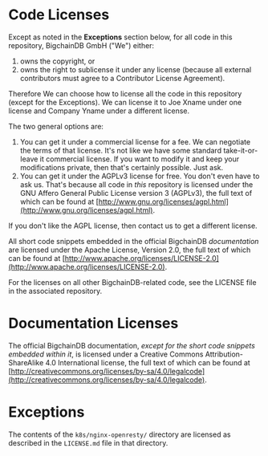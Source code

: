 # Code Licenses

Except as noted in the **Exceptions** section below, for all code in this repository, BigchainDB GmbH ("We") either:

1. owns the copyright, or
2. owns the right to sublicense it under any license (because all external contributors must agree to a Contributor License Agreement).

Therefore We can choose how to license all the code in this repository (except for the Exceptions). We can license it to Joe Xname under one license and Company Yname under a different license.

The two general options are:

1. You can get it under a commercial license for a fee. We can negotiate the terms of that license. It's not like we have some standard take-it-or-leave it commercial license. If you want to modify it and keep your modifications private, then that's certainly possible. Just ask.
2. You can get it under the AGPLv3 license for free. You don't even have to ask us. That's because all code in _this_ repository is licensed under the GNU Affero General Public License version 3 (AGPLv3), the full text of which can be found at [http://www.gnu.org/licenses/agpl.html](http://www.gnu.org/licenses/agpl.html).

If you don't like the AGPL license, then contact us to get a different license.

All short code snippets embedded in the official BigchainDB _documentation_ are licensed under the Apache License, Version 2.0, the full text of which can be found at [http://www.apache.org/licenses/LICENSE-2.0](http://www.apache.org/licenses/LICENSE-2.0).

For the licenses on all other BigchainDB-related code, see the LICENSE file in the associated repository.

# Documentation Licenses

The official BigchainDB documentation, _except for the short code snippets embedded within it_, is licensed under a Creative Commons Attribution-ShareAlike 4.0 International license, the full text of which can be found at [http://creativecommons.org/licenses/by-sa/4.0/legalcode](http://creativecommons.org/licenses/by-sa/4.0/legalcode).

# Exceptions

The contents of the `k8s/nginx-openresty/` directory are licensed as described in the `LICENSE.md` file in that directory.
